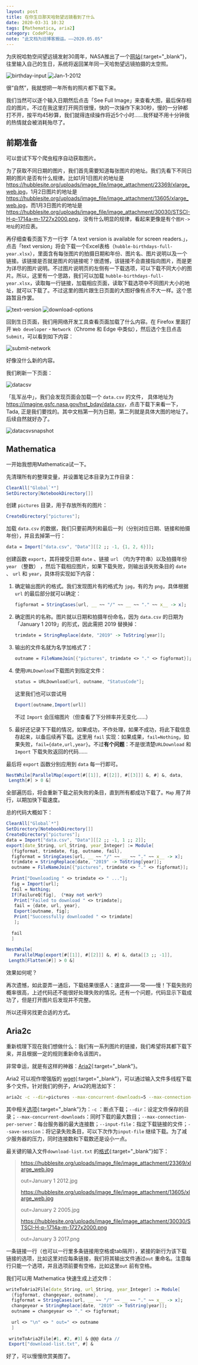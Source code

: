 ```yaml
---
layout: post
title: 在你生日那天哈勃望远镜看到了什么
date: 2020-03-31 10:32
tags: [Mathematica, aria2]
category: CodePlay
note: "此文档为旧博客搬运。——2020.05.05"
---
```


为庆祝哈勃空间望远镜发射30周年，NASA推出了一个[网站](https://www.nasa.gov/content/goddard/what-did-hubble-see-on-your-birthday){:target="_blank"}，往里输入自己的生日，系统将返回某年同一天哈勃望远镜拍摄的太空照。

<img src="/assets/birthday-input.JPG" alt="birthday-input"  />

<img src="/assets/Jan-1-2012.JPG" alt="Jan-1-2012" />

很“自然”，我就想把一年所有的照片都下载下来。

我们当然可以逐个输入日期然后点击「See Full Image」来查看大图，最后保存相应的图片。不过在我这里打开网页很慢，快的一次操作下来30秒，慢的一分钟都打不开，按平均45秒算，我们就得连续操作将近5个小时……我怀疑不用十分钟我的热情就会被消耗殆尽了。

## 前期准备

可以尝试下写个爬虫程序自动获取图片。

为了获取不同日期的图片，我们首先需要知道每张图片的地址。我们先看下不同日期的图片是否有什么规律。比如1月1日图片的地址是 <https://hubblesite.org/uploads/image_file/image_attachment/23369/xlarge_web.jpg>，1月2日图片的地址是 <https://hubblesite.org/uploads/image_file/image_attachment/13605/xlarge_web.jpg>，而1月3日图片的地址是 <https://hubblesite.org/uploads/image_file/image_attachment/30030/STSCI-H-p-1714a-m-1727x2000.png>，没有什么明显的规律，看起来更像是有个`图片->地址`的对应表。

再仔细查看页面下方一行字「A text version is available for screen readers.」，点击「text version」将会下载一个Excel表格（`hubble-birthdays-full-year.xlsx`），里面含有每张图片的拍摄日期和年份、图片名、图片说明以及一个链接。该链接是否就是图片的链接呢？很遗憾，该链接不会直接指向图片，而是更为详尽的图片说明。不过图片说明页的左侧有一下载选项，可以下载不同大小的图片。所以，这里有一个思路，我们可以加载 `hubble-birthdays-full-year.xlsx`，读取每一行链接，加载相应页面，读取下载选项中不同图片大小的地址，就可以下载了。不过这里的图片跟生日页面的大图好像有点不大一样。这个思路暂且作罢。

<img src="/assets/text-version.JPG" alt="text-version"  />

<img src="/assets/download-options.JPG" alt="download-options"  />

回到生日页面，我们用网络开发工具查看页面加载了什么内容。在 Firefox 里面打开 `Web developer` - `Network`（Chrome 和 Edge 中类似），然后选个生日点击`Submit`，可以看到如下内容：

<img src="/assets/submit-network.JPG" alt="submit-network"  />

好像没什么新的内容。

我们刷新一下页面：

![datacsv](/assets/datacsv.JPG)

「乱军丛中」，我们会发现页面会加载一个 `data.csv` 的文件， 具体地址为<https://imagine.gsfc.nasa.gov/hst_bday/data.csv>，点击下载下来看一下，Tada, 正是我们要找的。其中文档第一列为日期，第二列就是具体大图的地址了。后续自然就好办了。

![datacsvsnapshot](/assets/datacsvsnapshot.JPG)

## Mathematica

一开始我想用Mathematica试一下。

先清理所有的整理变量，并设置笔记本目录为工作目录：

```mathematica
ClearAll["Global`*"]
SetDirectory[NotebookDirectory[]]
```

创建 `pictures` 目录，用于存放所有的图片：

```mathematica
CreateDirectory["pictures"];
```

加载 `data.csv` 的数据，我们只要前两列和最后一列（分别对应日期、链接和拍摄年份），并且去掉第一行：

```mathematica
data = Import["data.csv", "Data"][[2 ;; -1, {1, 2, 6}]];
```

创建函数 `export`，其将接受日期 `date` 、链接 `url` （均为字符串）以及拍摄年份 `year` （整数） ，然后下载相应图片，如果下载失败，则输出该失败条目的 `date` 、 `url` 和 `year`，具体将实现如下内容：

1. 确定输出图片的格式。我们发现图片有的格式为 `jpg`，有的为 `png`，具体根据 `url` 的最后部分就可以确定：

   ```mathematica
   figformat = StringCases[url, __ ~~ "/" ~~ __ ~~ "." ~~ x__ -> x];
   ```

2. 确定图片的名称。图片就以日期和拍摄年份命名，因为 `data.csv` 的日期为「January 1 2019」的形式，因此需把 2019 替换掉：

   ```mathematica
   trimdate = StringReplace[date, "2019" -> ToString[year]];
   ```

3. 输出的文件名就为名字加格式了：

   ```mathematica
   outname = FileNameJoin[{"pictures", trimdate <> "." <> figformat}];
   ```

4. 使用`URLDownload`下载图片到指定文件：

   ```mathematica
   status = URLDownload[url, outname, "StatusCode"];
   ```

   这里我们也可以尝试用 
   
   ```mathematica
   Export[outname,Import[url]]
   ```
   
   不过 `Import` 会压缩图片（但查看了下分辨率并无变化……）
   
5. 最好还记录下下载的情况，如果成功，不作处理，如果不成功，将此下载信息存起来，以备后续再下载。这里用 `fail` 实现：如果成果，`fail=Nothing`，如果失败，`fail={date,url,year}`。不过**有个问题**：不是很清楚`URLDownload` 和 `Import` 下载失败返回的代码……

最后将 `export` 函数分别应用到 `data` 每一行即可。

```mathematica
NestWhile[ParallelMap[export[#[[1]], #[[2]], #[[3]]] &, #] &, data, 
 Length[#] > 0 &]
```

全部遍历后，将会重新下载之前失败的条目，直到所有都成功下载了。`Map` 用了并行，以期加快下载速度。

总的代码大概如下：

```mathematica
ClearAll["Global`*"]
SetDirectory[NotebookDirectory[]]
CreateDirectory["pictures"];
data = Import["data.csv", "Data"][[2 ;; -1, 1 ;; 2]];
export[date_String, url_String, year_Integer] := Module[
  {figformat, trimdate, fig, outname, fail},
  figformat = StringCases[url, __ ~~ "/" ~~ __ ~~ "." ~~ x__ -> x];
  trimdate = StringReplace[date, "2019" -> ToString[year]];
  outname = FileNameJoin[{"pictures", trimdate <> "." <> figformat}];
  
  Print["Downloading " <> trimdate <> " ..."];
  fig = Import[url];
  fail = Nothing;
  If[FailureQ[fig], （*may not work*）
   Print["Failed to download " <> trimdate];
   fail = {date, url, year},
   Export[outname, fig];
   Print["Successfully downloaded " <> trimdate]
   ];
  
  fail
  ]
  
NestWhile[
   ParallelMap[export[#[[1]], #[[2]]] &, #] &, data[[3 ;; -1]], 
 Length[Flatten[#]] > 0 &]
```

效果如何呢？

再次遗憾，如此耍弄一通后，下载结果很感人：速度非——常——慢！下载失败的概率很高，上述代码还不能很好处理失败的情况。还有一个问题，代码显示下载成功了，但是打开图片后发现并不完整。

所以还得另找更合适的方式。

## Aria2c

重新梳理下现在我们想做什么：我们有一系列图片的链接，我们希望将其都下载下来，并且根据一定的规则重新命名该图片。

非常幸运，就是有这样的神器：[Aria2](https://aria2.github.io/manual/en/html/index.html){:target="_blank"}。

Aria2 可以视作增强版的 [wget](https://www.gnu.org/software/wget/){:target="_blank"}，可以通过输入文件多线程下载多个文件。针对我们的例子，Aria2的用法如下：

```bash
aria2c -c --dir=pictures --max-concurrent-downloads=5 --max-connection-per-server=3 --input-file=download-list.txt --save-session=hubble30.session
```

其中相关[选项](https://aria2.github.io/manual/en/html/aria2c.html#options){:target="_blank"}为：`-c` ：断点下载；`--dir`：设定文件保存的目录；`--max-concurrent-downloads`：同时下载的最大数目；`--max-connection-per-server`：每台服务器的最大连接数；`--input-file`：指定下载链接的文件；`--save-session`：将记录失败条目，可以下次作为`input-file` 继续下载。为了减少服务器的压力，同时连接数和下载数还是设小一点。

最关键的输入文件`download-list.txt` 的[格式](https://aria2.github.io/manual/en/html/aria2c.html#input-file){:target="_blank"}如下：

> https://hubblesite.org/uploads/image_file/image_attachment/23369/xlarge_web.jpg
> 
>  out=January 1 2012.jpg
> 
> https://hubblesite.org/uploads/image_file/image_attachment/13605/xlarge_web.jpg
> 
>  out=January 2 2005.jpg
> 
> https://hubblesite.org/uploads/image_file/image_attachment/30030/STSCI-H-p-1714a-m-1727x2000.png
> 
>  out=January 3 2017.png

一条链接一行（也可以一行里多条链接用空格或tab隔开），紧接的新行为该下载链接的选项，比如这里对应每条链接，我们将其输出文件通过`out` 重命名。注意每行只能一个选项，并且选项前要有空格，比如这里`out` 前有空格。

我们可以用 Mathematica 快速生成上述文件：

```mathematica
writeToAria2File[date_String, url_String, year_Integer] := Module[
  {figformat, changeyear, outname},
  figformat = StringCases[url, __ ~~ "/" ~~ __ ~~ "." ~~ x__ -> x];
  changeyear = StringReplace[date, "2019" -> ToString[year]];
  outname = changeyear <> "." <> figformat;
  
  url <> "\n" <> " out=" <> outname
  ]
  
 writeToAria2File[#1, #2, #3] & @@@ data // 
 Export["download-list.txt", #] &
```

好了，可以慢慢欣赏美图了。